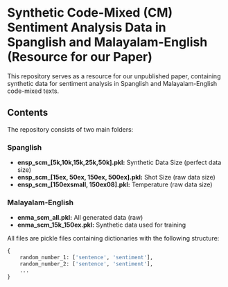 # Synthetic Code-Mixed (CM) Sentiment Analysis Data in Spanglish and Malayalam-English (Resource for our Paper)

This repository serves as a resource for our unpublished paper, containing synthetic data for sentiment analysis in Spanglish and Malayalam-English code-mixed texts.

## Contents
The repository consists of two main folders:

### Spanglish
- **ensp_scm_[5k,10k,15k,25k,50k].pkl:** Synthetic Data Size (perfect data size)
- **ensp_scm_[15ex, 50ex, 150ex, 500ex].pkl:** Shot Size (raw data size)
- **ensp_scm_[150exsmall, 150ex08].pkl:** Temperature (raw data size)

### Malayalam-English
- **enma_scm_all.pkl:** All generated data (raw)
- **enma_scm_15k_150ex.pkl:** Synthetic data used for training

All files are pickle files containing dictionaries with the following structure:
```python
{
    random_number_1: ['sentence', 'sentiment'],
    random_number_2: ['sentence', 'sentiment'],
    ...
}
